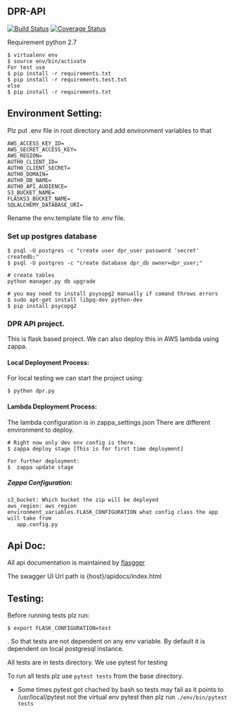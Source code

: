 ## DPR-API

[![Build Status](https://travis-ci.org/frictionlessdata/dpr-api.svg?branch=master)](https://travis-ci.org/frictionlessdata/dpr-api)
[![Coverage Status](https://coveralls.io/repos/github/frictionlessdata/dpr-api/badge.svg?branch=master)](https://coveralls.io/github/frictionlessdata/dpr-api?branch=master)


Requirement python 2.7

```
$ virtualenv env
$ source env/bin/activate
For test use 
$ pip install -r requirements.txt
$ pip install -r requirements.test.txt
else
$ pip install -r requirements.txt
```

## Environment Setting:
Plz put .env file in root directory and add environment variables to that
```
AWS_ACCESS_KEY_ID=
AWS_SECRET_ACCESS_KEY=
AWS_REGION=
AUTH0_CLIENT_ID=
AUTH0_CLIENT_SECRET=
AUTH0_DOMAIN=
AUTH0_DB_NAME=
AUTH0_API_AUDIENCE=
S3_BUCKET_NAME=
FLASKS3_BUCKET_NAME=
SQLALCHEMY_DATABASE_URI=
```
Rename the env.template file to .env file.


### Set up postgres database

```
$ psql -U postgres -c "create user dpr_user password 'secret' createdb;"
$ psql -U postgres -c "create database dpr_db owner=dpr_user;"

# create tables
python manager.py db upgrade

# you may need to install psysopg2 manually if comand throws errors
$ sudo apt-get install libpq-dev python-dev
$ pip install psycopg2
```

### DPR API project. 
This is flask based project. We can also deploy this in AWS lambda using zappa.

#### Local Deployment Process: 
For local testing we can start the project using:
    
```
$ python dpr.py
```

#### Lambda Deployment Process:
The lambda configuration is in zappa_settings.json
There are different environment to deploy.

    # Right now only dev env config is there.
    $ zappa deploy stage [This is for first time deployment]
    
    For further deployment:
    $  zappa update stage

##### Zappa Configuration:
```
s3_bucket: Which bucket the zip will be deployed
aws_region: aws region
environment_variables.FLASK_CONFIGURATION what config class the app will take from 
   app.config.py 
```
    
## Api Doc:
All api documentation is maintained by [flasgger](https://github.com/rochacbruno/flasgger)

The swagger UI Url path is {host}/apidocs/index.html
    
## Testing:
Before running tests plz run:
```
$ export FLASK_CONFIGURATION=test
```
. So that tests are not dependent on any env variable. By default it is dependent on
local postgresql instance.

All tests are in tests directory. We use pytest for testing

To run all tests plz use ```pytest tests``` from the base directory.

* Some times pytest got chached by bash so tests may fail as it points to /usr/local/pytest
 not the virtual env pytest
 then plz run ```./env/bin/pytest tests```

